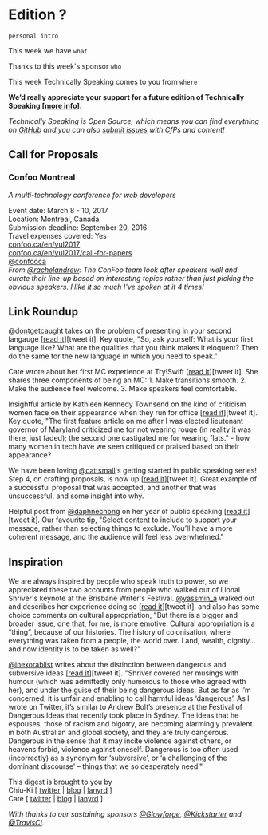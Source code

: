 # Edition ?

`personal intro`

This week we have `what`

Thanks to this week's sponsor `who`

This week Technically Speaking comes to you from `where`

**We’d really appreciate your support for a future edition of Technically Speaking [[more info](http://www.techspeak.email/sponsorship/)].**  

*Technically Speaking is Open Source, which means you can find everything on [GitHub](https://github.com/catehstn/technically-speaking/) and you can also [submit issues](https://github.com/catehstn/technically-speaking/issues/new) with CfPs and content!*  

## Call for Proposals

### Confoo Montreal  
*A multi-technology conference for web developers*

Event date: March 8 - 10, 2017  
Location: Montreal, Canada  
Submission deadline: September 20, 2016  
Travel expenses covered: Yes  
[confoo.ca/en/yul2017](https://confoo.ca/en/yul2017)  
[confoo.ca/en/yul2017/call-for-papers](https://confoo.ca/en/yul2017/call-for-papers)  
[@confooca](https://twitter.com/confooca)  
*From [@rachelandrew](https://twitter.com/rachelandrew): The ConFoo team look after speakers well and curate their line-up based on interesting topics rather than just picking the obvious speakers. I like it so much I've spoken at it 4 times!*


## Link Roundup

[@dontgetcaught](http://twitter.com/dontgetcaught) takes on the problem of presenting in your second langauge [[read it](http://eloquentwoman.blogspot.com.co/2016/09/help-im-not-as-eloquent-in-my-second.html)][tweet it]. Key quote, "So, ask yourself: What is your first language like? What are the qualities that you think makes it eloquent? Then do the same for the new language in which you need to speak."

Cate wrote about her first MC experience at Try!Swift [[read it](http://www.catehuston.com/blog/2016/09/06/mc-ing-tryswift-nyc/)][tweet it]. She shares three components of being an MC: 1. Make transitions smooth. 2. Make the audience feel welcome. 3. Make speakers feel comfortable.

Insightful article by Kathleen Kennedy Townsend on the kind of criticism women face on their appearance when they run for office [[read it](http://www.nytimes.com/2016/07/03/opinion/campaign-stops/what-should-a-powerful-woman-look-like.html?_r=0)][tweet it]. Key quote, "The first feature article on me after I was elected lieutenant governor of Maryland criticized me for not wearing rouge (in reality it was there, just faded); the second one castigated me for wearing flats." - how many women in tech have we seen critiqued or praised based on their appearance? 

We have been loving [@cattsmall](http://twitter.com/cattsmall)'s getting started in public speaking series! Step 4, on crafting proposals, is now up [[read it](https://medium.com/@cattsmall/how-to-become-a-public-speaker-in-1-year-step-4-the-proposal-bfec82cd4244#.z98wajpvd)][tweet it]. Great example of a successful proposal that was accepted, and another that was unsuccessful, and some insight into why.

Helpful post from [@daphnechong](http://twitter.com/daphnechong) on her year of public speaking [[read it](https://daphnechong.com/2016/08/09/lessons-learned-in-public-speaking/)][tweet it]. Our favourite tip, "Select content to include to support your message, rather than selecting things to exclude. You’ll have a more coherent message, and the audience will feel less overwhelmed."

## Inspiration

We are always inspired by people who speak truth to power, so we appreciated these two accounts from people who walked out of Lional Shriver's keynote at the Brisbane Writer's Festival. [@yassmin_a](http://twitter.com/yassmin_a) walked out and describes her experience doing so [[read it](https://medium.com/@yassmin_a/i-walked-out-of-the-brisbane-writers-festival-keynote-address-this-is-why-78a4d8c4b7ac#.s5n05hx57)][tweet it], and also has some choice comments on cultural appropriation, "But there is a bigger and broader issue, one that, for me, is more emotive. Cultural appropriation is a “thing”, because of our histories. The history of colonisation, where everything was taken from a people, the world over. Land, wealth, dignity… and now identity is to be taken as well?"

[@inexorablist](http://twitter.com/inexorablist) writes about the distinction between dangerous and subversive ideas [[read it](http://inexorablist.com/dangerous-ideas/)][tweet it]. "Shriver covered her musings with humour (which was admittedly only humorous to those who agreed with her), and under the guise of their being dangerous ideas. But as far as I’m concerned, it is unfair and enabling to call harmful ideas ‘dangerous’. As I wrote on Twitter, it’s similar to Andrew Bolt’s presence at the Festival of Dangerous Ideas that recently took place in Sydney. The ideas that he espouses, those of racism and bigotry, are becoming alarmingly prevalent in both Australian and global society, and they are truly dangerous. Dangerous in the sense that it may incite violence against others, or heavens forbid, violence against oneself. Dangerous is too often used (incorrectly) as a synonym for ‘subversive’, or ‘a challenging of the dominant discourse’ – things that we so desperately need."  


This digest is brought to you by  
Chiu-Ki [ [twitter](https://twitter.com/chiuki) | [blog](http://blog.sqisland.com/) | [lanyrd](http://lanyrd.com/profile/chiuki/) ]  
Cate [ [twitter](https://twitter.com/catehstn) | [blog](http://www.catehuston.com/blog/) | [lanyrd](http://lanyrd.com/profile/catehstn/) ]

*With thanks to our sustaining sponsors [@Glowforge](http://twitter.com/glowforge), [@Kickstarter](http://twitter.com/kickstarter) and [@TravisCI](http://twitter.com/travisci).*
